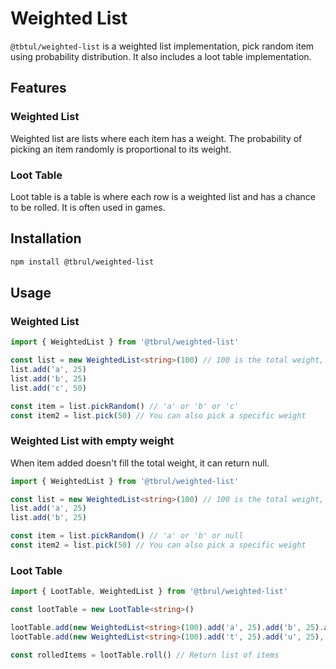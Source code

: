 # Weighted List

`@tbtul/weighted-list` is a weighted list implementation, pick random item using probability distribution. It also includes a loot table implementation.

## Features

### Weighted List

Weighted list are lists where each item has a weight. The probability of picking an item randomly is proportional to its weight.

### Loot Table

Loot table is a table is where each row is a weighted list and has a chance to be rolled. It is often used in games.

## Installation

```bash
npm install @tbrul/weighted-list
```

## Usage

### Weighted List

```ts
import { WeightedList } from '@tbrul/weighted-list'

const list = new WeightedList<string>(100) // 100 is the total weight, default is 100
list.add('a', 25)
list.add('b', 25)
list.add('c', 50)

const item = list.pickRandom() // 'a' or 'b' or 'c'
const item2 = list.pick(50) // You can also pick a specific weight
```

### Weighted List with empty weight

When item added doesn't fill the total weight, it can return null.

```ts
import { WeightedList } from '@tbrul/weighted-list'

const list = new WeightedList<string>(100) // 100 is the total weight, default is 100
list.add('a', 25)
list.add('b', 25)

const item = list.pickRandom() // 'a' or 'b' or null
const item2 = list.pick(50) // You can also pick a specific weight
```

### Loot Table

```ts
import { LootTable, WeightedList } from '@tbrul/weighted-list'

const lootTable = new LootTable<string>()

lootTable.add(new WeightedList<string>(100).add('a', 25).add('b', 25).add('c', 50), 100)
lootTable.add(new WeightedList<string>(100).add('t', 25).add('u', 25), 50)

const rolledItems = lootTable.roll() // Return list of items
```
